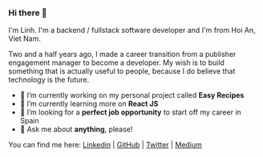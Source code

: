 ### Hi there 👋

I'm Linh. I'm a backend / fullstack software developer and I'm from Hoi An, Viet Nam. 

Two and a half years ago, I made a career transition from a publisher engagement manager to become a developer. My wish is to build something that is actually useful to people, because I do believe that technology is the future.  

- 🔭 I’m currently working on my personal project called **Easy Recipes**
- 🌱 I’m currently learning more on **React JS**
- 🤔 I’m looking for a **perfect job opportunity** to start off my career in Spain
- 💬 Ask me about **anything**, please!


You can find me here:  [Linkedin](https://www.linkedin.com/in/myllinhtran/) | [GitHub](https://github.com/myllinhtran) | [Twitter](https://twitter.com/myllinhtran) | [Medium](https://medium.com/myllinhtran)
